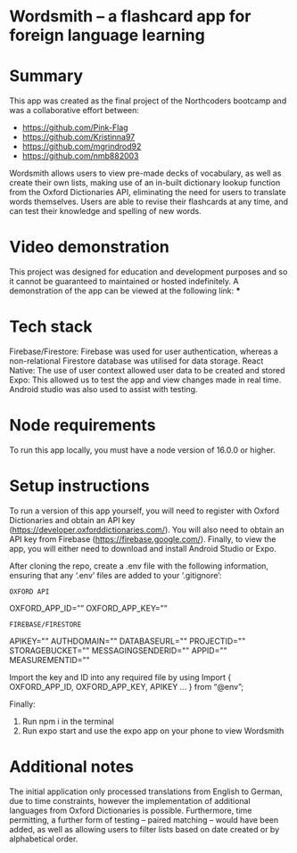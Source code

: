 # Wordsmith – a flashcard app for foreign language learning

# Summary

This app was created as the final project of the Northcoders bootcamp and was a collaborative effort between:

- https://github.com/Pink-Flag
- https://github.com/Kristinna97
- https://github.com/mgrindrod92
- https://github.com/nmb882003

Wordsmith allows users to view pre-made decks of vocabulary, as well as create their own lists, making use of an in-built dictionary lookup function from the Oxford Dictionaries API, eliminating the need for users to translate words themselves. Users are able to revise their flashcards at any time, and can test their knowledge and spelling of new words.

# Video demonstration

This project was designed for education and development purposes and so it cannot be guaranteed to maintained or hosted indefinitely. A demonstration of the app can be viewed at the following link: **\***

# Tech stack

Firebase/Firestore: Firebase was used for user authentication, whereas a non-relational Firestore database was utilised for data storage.
React Native: The use of user context allowed user data to be created and stored
Expo: This allowed us to test the app and view changes made in real time. Android studio was also used to assist with testing.

# Node requirements

To run this app locally, you must have a node version of 16.0.0 or higher.

# Setup instructions

To run a version of this app yourself, you will need to register with Oxford Dictionaries and obtain an API key (https://developer.oxforddictionaries.com/). You will also need to obtain an API key from Firebase (https://firebase.google.com/). Finally, to view the app, you will either need to download and install Android Studio or Expo.

After cloning the repo, create a .env file with the following information, ensuring that any ‘.env’ files are added to your ‘.gitignore’:

`OXFORD API`

OXFORD_APP_ID=”<Your-ID-Here>”
OXFORD_APP_KEY=”<Your-Key-Here>”

`FIREBASE/FIRESTORE`

APIKEY="<Your-API-Key>"
AUTHDOMAIN="<Your-AuthDomain>"
DATABASEURL="<Your-Database-URL>"
PROJECTID="<Your-Project-ID>"
STORAGEBUCKET="<Your-Storage-Bucket>"
MESSAGINGSENDERID="<Your-Messaging-Sender-ID>"
APPID="<Your-App-ID>"
MEASUREMENTID="<Your-Measurement-ID>"

Import the key and ID into any required file by using
Import { OXFORD_APP_ID, OXFORD_APP_KEY, APIKEY ... } from “@env”;

Finally:

1. Run npm i in the terminal
2. Run expo start and use the expo app on your phone to view Wordsmith

# Additional notes

The initial application only processed translations from English to German, due to time constraints, however the implementation of additional languages from Oxford Dictionaries is possible. Furthermore, time permitting, a further form of testing – paired matching – would have been added, as well as allowing users to filter lists based on date created or by alphabetical order.
